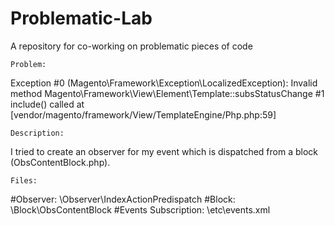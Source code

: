 # Problematic-Lab
A repository for co-working on problematic pieces of code

    Problem: 
Exception #0 (Magento\Framework\Exception\LocalizedException): Invalid method Magento\Framework\View\Element\Template::subsStatusChange
#1 include() called at [vendor/magento/framework/View/TemplateEngine/Php.php:59]

    Description:
I tried to create an observer for my event which is dispatched from a block (ObsContentBlock.php).

    Files:
#Observer: \Observer\IndexActionPredispatch
#Block: \Block\ObsContentBlock
#Events Subscription: \etc\events.xml
